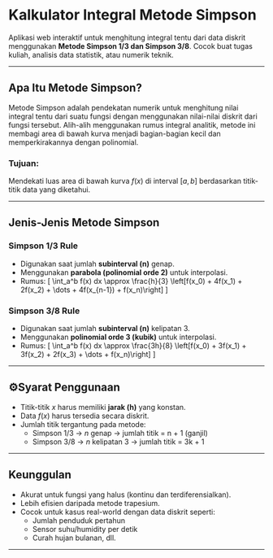 # Kalkulator Integral Metode Simpson

Aplikasi web interaktif untuk menghitung integral tentu dari data diskrit menggunakan **Metode Simpson 1/3 dan Simpson 3/8**. Cocok buat tugas kuliah, analisis data statistik, atau numerik teknik.

---

## Apa Itu Metode Simpson?

Metode Simpson adalah pendekatan numerik untuk menghitung nilai integral tentu dari suatu fungsi dengan menggunakan nilai-nilai diskrit dari fungsi tersebut. Alih-alih menggunakan rumus integral analitik, metode ini membagi area di bawah kurva menjadi bagian-bagian kecil dan memperkirakannya dengan polinomial.

### Tujuan:
Mendekati luas area di bawah kurva $f(x)$ di interval $[a, b]$ berdasarkan titik-titik data yang diketahui.

---

## Jenis-Jenis Metode Simpson

### Simpson 1/3 Rule
- Digunakan saat jumlah **subinterval (n)** genap.
- Menggunakan **parabola (polinomial orde 2)** untuk interpolasi.
- Rumus:
  \[
  \int_a^b f(x) dx \approx \frac{h}{3} \left[f(x_0) + 4f(x_1) + 2f(x_2) + \dots + 4f(x_{n-1}) + f(x_n)\right]
  \]

### Simpson 3/8 Rule
- Digunakan saat jumlah **subinterval (n)** kelipatan 3.
- Menggunakan **polinomial orde 3 (kubik)** untuk interpolasi.
- Rumus:
  \[
  \int_a^b f(x) dx \approx \frac{3h}{8} \left[f(x_0) + 3f(x_1) + 3f(x_2) + 2f(x_3) + \dots + f(x_n)\right]
  \]

---

## ⚙Syarat Penggunaan
- Titik-titik $x$ harus memiliki **jarak (h)** yang konstan.
- Data $f(x)$ harus tersedia secara diskrit.
- Jumlah titik tergantung pada metode:
  - Simpson 1/3 → $n$ genap → jumlah titik = n + 1 (ganjil)
  - Simpson 3/8 → $n$ kelipatan 3 → jumlah titik = 3k + 1

---

## Keunggulan
- Akurat untuk fungsi yang halus (kontinu dan terdiferensialkan).
- Lebih efisien daripada metode trapesium.
- Cocok untuk kasus real-world dengan data diskrit seperti:
  - Jumlah penduduk pertahun
  - Sensor suhu/humidity per detik
  - Curah hujan bulanan, dll.

---
